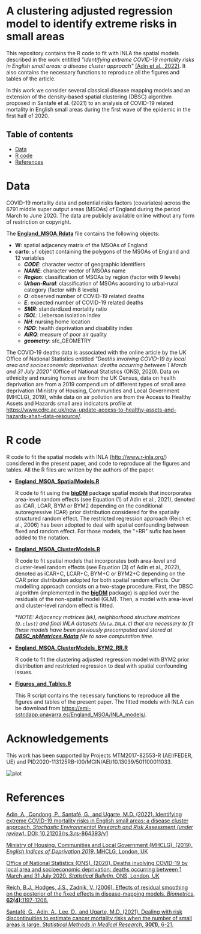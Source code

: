 # A clustering adjusted regression model to identify extreme risks in small areas
This repository contains the R code to fit with INLA the spatial models described in the work entitled _"Identifying extreme COVID-19 mortality risks in English small areas: a disease cluster approach"_ [(Adin et al., 2022)](https://doi.org/10.21203/rs.3.rs-864393/v1). It also contains the necessary functions to reproduce all the figures and tables of the article.

In this work we consider several classical disease mapping models and an extension of the density-based spatial clustering (DBSC) algorithm proposed in Santafé et al. (2021) to an analysis of COVID-19 related mortality in English small areas during the first wave of the epidemic in the first half of 2020. 


## Table of contents

- [Data](#Data)
- [R code](#R-code)
- [References](#References)


# Data
COVID-19 mortality data and potential risks factors (covariates) across the 6791 middle super output areas (MSOAs) of England during the period March to June 2020. The data are publicly available online without any form of restriction or copyright.

The [**England_MSOA.Rdata**](https://github.com/spatialstatisticsupna/DBSC_RR_article/blob/master/data/England_MSOA.Rdata) file contains the following objects:
  - **W**: spatial adjacency matrix of the MSOAs of England
  - **carto**: `sf` object containing the polygons of the MSOAs of England and 12 variables
    - **_CODE_**: character vector of geographic identifiers
    - **_NAME_**: character vector of MSOAs name
    - **_Region_**: classification of MSOAs by region (factor with 9 levels)
    - **_Urban-Rural_**: classification of MSOAs according to urbal-rural category (factor with 8 levels)
    - **_O_**: observed number of COVID-19 related deaths
    - **_E_**: expected number of COVID-19 related deaths
    - **_SMR_**: standardized mortality ratio
    - **_ISOL_**: Lieberson isolation index
    - **_NH_**: nursing home location
    - **_HDD_**: health deprivation and disability index
    - **_AIRQ_**: measure of poor air quality
    - **_geometry_**: sfc_GEOMETRY
  

The COVID-19 deaths data is associated with the online article by the UK Office of National Statistics entitled _"Deaths involving COVID-19 by local area and socioeconomic deprivation: deaths occurring between 1 March and 31 July 2020"_ (Office of National Statistics (ONS), 2020). Data on ethnicity and nursing homes are from the UK Census, data on health deprivation are from a 2019 compendium of different types of small area deprivation (Ministry of Housing, Communities and Local Government (MHCLG), 2019), while data on air pollution are from the Access to Healthy Assets and Hazards small area indicators profile at https://www.cdrc.ac.uk/new-update-access-to-healthy-assets-and-hazards-ahah-data-resource/.


# R code
R code to fit the spatial models with INLA (http://www.r-inla.org/) considered in the present paper, and code to reproduce all the figures and tables. All the R files are written by the authors of the paper.

- [**England_MSOA_SpatialModels.R**](https://github.com/spatialstatisticsupna/DBSC_RR_article/blob/master/R/England_MSOA_SpatialModels.R)

  R code to fit using the [**bigDM**](https://github.com/spatialstatisticsupna/bigDM) package spatial models that incorporates area-level random effects (see Equation (1) of Adin et al., 2021), denoted as iCAR, LCAR, BYM or BYM2 depending on the conditional autoregressive (CAR) prior distribution considered for the spatially structured random effect. The restricted regression approach (Reich et al., 2006) has been adopted to deal with spatial confounding between fixed and random effect. For those models, the "+RR" sufix has been added to the notation.

- [**England_MSOA_ClusterModels.R**](https://github.com/spatialstatisticsupna/DBSC_RR_article/blob/master/R/England_MSOA_ClusterModels.R)

  R code to fit spatial models that incorporates both area-level and cluster-level random effects (see Equation (3) of Adin et al., 2022), denoted as iCAR+C, LCAR+C, BYM+C or BYM2+C depending on the CAR prior distribution adopted for both spatial random effects. Our modelling approach consists on a two-stage procedure. First, the DBSC algorithm (implemented in the [**bigDM**](https://github.com/spatialstatisticsupna/bigDM) package) is applied over the residuals of the non-spatial model (GLM). Then, a model with area-level and cluster-level random effect is fitted.
  
  *_NOTE: Adjacency matrices (`Wk`), neighborhood structure matrices (`Q.clust`) and final INLA datasets (`data.INLA.C`) that are necessary to fit these models have been previously precomputed and stored at [**DBSC_nbMatrices.Rdata**](https://github.com/spatialstatisticsupna/DBSC_RR_article/blob/master/R/DBSC_nbMatrices.Rdata) file to save computation time._

- [**England_MSOA_ClusterModels_BYM2_RR.R**](https://github.com/spatialstatisticsupna/DBSC_RR_article/blob/master/R/England_MSOA_ClusterModels_BYM2_RR.R)
  
  R code to fit the clustering adjusted regression model with BYM2 prior distribution and restricted regression to deal with spatial confounding issues.

- [**Figures_and_Tables.R**](https://github.com/spatialstatisticsupna/DBSC_RR_article/blob/master/R/Figures_and_Tables.R)
  
  This R script contains the necessary functions to reproduce all the figures and tables of the present paper. The fitted models with INLA can be download from https://emi-sstcdapp.unavarra.es/England_MSOA/INLA_models/.
  
  
# Acknowledgements
This work has been supported by Projects MTM2017-82553-R (AEI/FEDER, UE) and PID2020-113125RB-I00/MCIN/AEI/10.13039/501100011033. 

![plot](https://github.com/spatialstatisticsupna/bigDM/blob/master/micin-aei.jpg)


# References
[Adin, A., Condong, P., Santafé, G., and Ugarte, M.D. (2022). Identifying extreme COVID-19 mortality risks in English small areas: a disease cluster approach. _Stochastic Environmental Research and Risk Assessment (under review)_. DOI: 10.21203/rs.3.rs-864393/v1](https://www.researchsquare.com/article/rs-864393/v1)

[Ministry of Housing, Communities and Local Government (MHCLG). (2019). _English Indices of Deprivation 2019_. MHCLG, London, UK](https://dera.ioe.ac.uk/34259/1/IoD2019_Technical_Report.pdf)

[Office of National Statistics (ONS). (2020). Deaths involving COVID-19 by local area and socioeconomic deprivation: deaths occurring between 1 March and 31 July 2020. _Statistical Bulletin_. ONS, London, UK](https://backup.ons.gov.uk/wp-content/uploads/sites/3/2020/08/Deaths-involving-COVID-19-by-local-area-and-socioeconomic-deprivation-deaths-occurring-between-1-March-and-31-.pdf)

[Reich, B.J., Hodges, J.S., Zadnik, V. (2006). Effects of residual smoothing on the posterior of the fixed effects in disease-mapping models. _Biometrics_, **62(4)**:1197-1206.](https://doi.org/10.1111/j.1541-0420.2006.00617.x)

[Santafé, G., Adin, A., Lee, D., and Ugarte, M.D. (2021). Dealing with risk discontinuities to estimate cancer mortality risks when the number of small areas is large. _Statistical Methods in Medical Research_, __30(1)__, 6-21.](https://doi.org/10.1177/0962280220946502) 
